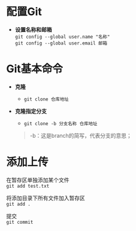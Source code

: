 # 配置Git

+ <b>设置名称和邮箱</b>  
`git config --global user.name "名称"`  
`git config --global user.email 邮箱 `

# Git基本命令
+ <b>克隆</b>   
  + ` git clone 仓库地址 `  

+ <b>克隆指定分支</b>   
  + ` git clone -b 分支名称 仓库地址 `   
   >-b：这是branch的简写，代表分支的意思；


# 添加上传

在暂存区单独添加某个文件  
` git add test.txt `

将添加目录下所有文件加入暂存区  
` git add . `

提交  
`git commit`